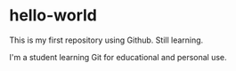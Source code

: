 # hello-world
This is my first repository using Github. Still learning. 

I'm a student learning Git for educational and personal use. 
